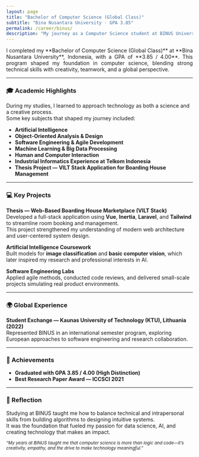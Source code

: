 ```yaml
---
layout: page
title: "Bachelor of Computer Science (Global Class)"
subtitle: "Bina Nusantara University · GPA 3.85"
permalink: /career/binus/
description: "My journey as a Computer Science student at BINUS University (Global Class), where I explored AI, software development, and design thinking while earning a High GPA of 3.85."
---
```


<section class="lead" style="text-align: justify;">
I completed my **Bachelor of Computer Science (Global Class)** at **Bina Nusantara University**, Indonesia, with a GPA of **3.85 / 4.00**.  
This program shaped my foundation in computer science, blending strong technical skills with creativity, teamwork, and a global perspective.
</section>

---

### 🎓 Academic Highlights

During my studies, I learned to approach technology as both a science and a creative process.  
Some key subjects that shaped my journey included:

- **Artificial Intelligence**  
- **Object-Oriented Analysis & Design**  
- **Software Engineering & Agile Development**  
- **Machine Learning & Big Data Processing**  
- **Human and Computer Interaction**  
- **Industrial Informatics Experience at Telkom Indonesia**  
- **Thesis Project — VILT Stack Application for Boarding House Management**

---

### 💻 Key Projects

**Thesis — Web-Based Boarding House Marketplace (VILT Stack)**  
Developed a full-stack application using **Vue**, **Inertia**, **Laravel**, and **Tailwind** to streamline room booking and management.  
This project strengthened my understanding of modern web architecture and user-centered system design.

**Artificial Intelligence Coursework**  
Built models for **image classification** and **basic computer vision**, which later inspired my research and professional interests in AI.

**Software Engineering Labs**  
Applied agile methods, conducted code reviews, and delivered small-scale projects simulating real product environments.

---

### 🌍 Global Experience

**Student Exchange — Kaunas University of Technology (KTU), Lithuania (2022)**  
Represented BINUS in an international semester program, exploring European approaches to software engineering and research collaboration.

---

### 🏅 Achievements

- **Graduated with GPA 3.85 / 4.00 (High Distinction)**  
- **Best Research Paper Award — ICCSCI 2021**  

---

### 💭 Reflection

Studying at BINUS taught me how to balance technical and intrapersonal skills from building algorithms to designing intuitive systems.  
It was the foundation that fueled my passion for data science, AI, and creating technology that makes an impact.

<p><small><em>“My years at BINUS taught me that computer science is more than logic and code—it’s creativity, empathy, and the drive to make technology meaningful.”</em></small></p>